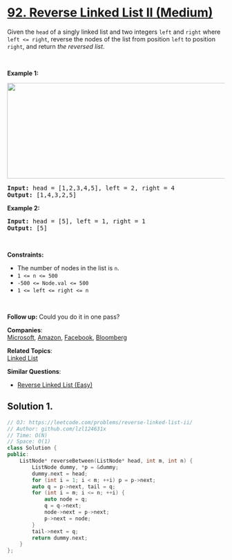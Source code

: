 # [92. Reverse Linked List II (Medium)](https://leetcode.com/problems/reverse-linked-list-ii/)

<p>Given the <code>head</code> of a singly linked list and two integers <code>left</code> and <code>right</code> where <code>left &lt;= right</code>, reverse the nodes of the list from position <code>left</code> to position <code>right</code>, and return <em>the reversed list</em>.</p>

<p>&nbsp;</p>
<p><strong>Example 1:</strong></p>
<img alt="" src="https://assets.leetcode.com/uploads/2021/02/19/rev2ex2.jpg" style="width: 542px; height: 222px;">
<pre><strong>Input:</strong> head = [1,2,3,4,5], left = 2, right = 4
<strong>Output:</strong> [1,4,3,2,5]
</pre>

<p><strong>Example 2:</strong></p>

<pre><strong>Input:</strong> head = [5], left = 1, right = 1
<strong>Output:</strong> [5]
</pre>

<p>&nbsp;</p>
<p><strong>Constraints:</strong></p>

<ul>
	<li>The number of nodes in the list is <code>n</code>.</li>
	<li><code>1 &lt;= n &lt;= 500</code></li>
	<li><code>-500 &lt;= Node.val &lt;= 500</code></li>
	<li><code>1 &lt;= left &lt;= right &lt;= n</code></li>
</ul>

<p>&nbsp;</p>
<strong>Follow up:</strong> Could you do it in one pass?

**Companies**:  
[Microsoft](https://leetcode.com/company/microsoft), [Amazon](https://leetcode.com/company/amazon), [Facebook](https://leetcode.com/company/facebook), [Bloomberg](https://leetcode.com/company/bloomberg)

**Related Topics**:  
[Linked List](https://leetcode.com/tag/linked-list/)

**Similar Questions**:
* [Reverse Linked List (Easy)](https://leetcode.com/problems/reverse-linked-list/)

## Solution 1.

```cpp
// OJ: https://leetcode.com/problems/reverse-linked-list-ii/
// Author: github.com/lzl124631x
// Time: O(N)
// Space: O(1)
class Solution {
public:
    ListNode* reverseBetween(ListNode* head, int m, int n) {
        ListNode dummy, *p = &dummy;
        dummy.next = head;
        for (int i = 1; i < m; ++i) p = p->next;
        auto q = p->next, tail = q;
        for (int i = m; i <= n; ++i) {
            auto node = q;
            q = q->next;
            node->next = p->next;
            p->next = node;
        }
        tail->next = q;
        return dummy.next;
    }
};
```

